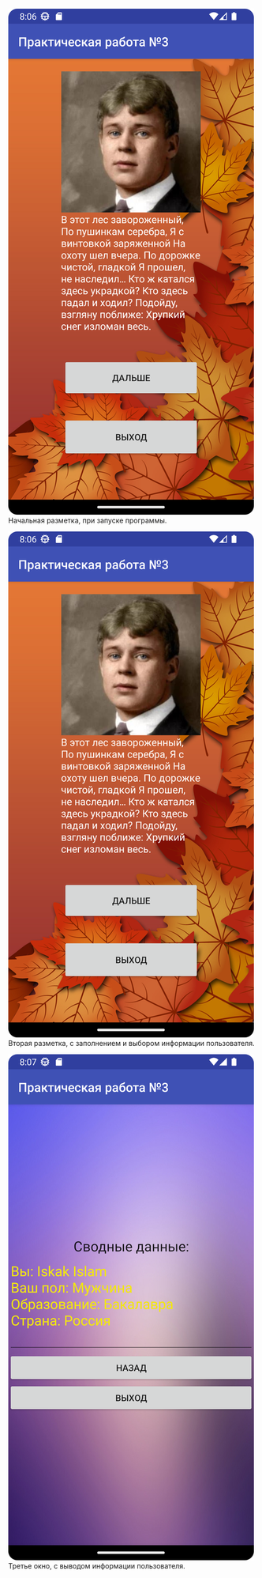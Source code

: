 ![Screenshot](Screenshot_20221013_140629.png)
Начальная разметка, при запуске программы.



![Screenshot](Screenshot_20221013_140629.png)
Вторая разметка, с заполнением и выбором информации пользователя.



![Screenshot](Screenshot_20221013_140728.png)
Третье окно, с выводом информации пользователя.
